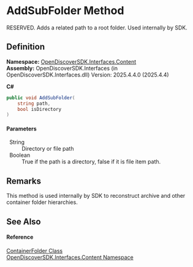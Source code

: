# AddSubFolder Method


RESERVED. Adds a related path to a root folder. Used internally by SDK.



## Definition
**Namespace:** <a href="79f11d04-c275-b915-db5b-ab2227989555">OpenDiscoverSDK.Interfaces.Content</a>  
**Assembly:** OpenDiscoverSDK.Interfaces (in OpenDiscoverSDK.Interfaces.dll) Version: 2025.4.4.0 (2025.4.4)

**C#**
``` C#
public void AddSubFolder(
	string path,
	bool isDirectory
)
```



#### Parameters
<dl><dt>  String</dt><dd>Directory or file path</dd><dt>  Boolean</dt><dd>True if the path is a directory, false if it is file item path.</dd></dl>

## Remarks
This method is used internally by SDK to reconstruct archive and other container folder hierarchies.

## See Also


#### Reference
<a href="ad548c58-a9d6-7447-8969-33a7fa5a790a">ContainerFolder Class</a>  
<a href="79f11d04-c275-b915-db5b-ab2227989555">OpenDiscoverSDK.Interfaces.Content Namespace</a>  
